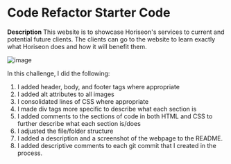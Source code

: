 # Code Refactor Starter Code
**Description**
This website is to showcase Horiseon's services to current and potential future clients.
The clients can go to the website to learn exactly what Horiseon does and how it will benefit them.

![image](https://user-images.githubusercontent.com/93448964/162574510-b9a2d0c8-0cb4-4b24-8215-ed4a915f9d70.png)

In this challenge, I did the following:
1. I added header, body, and footer tags where appropriate
2. I added alt attributes to all images
3. I consolidated lines of CSS where appropriate
4. I made div tags more specific to describe what each section is
5. I added comments to the sections of code in both HTML and CSS to further describe what each section is/does
6. I adjusted the file/folder structure
7. I added a description and a screenshot of the webpage to the README.
8. I added descriptive comments to each git commit that I created in the process.

